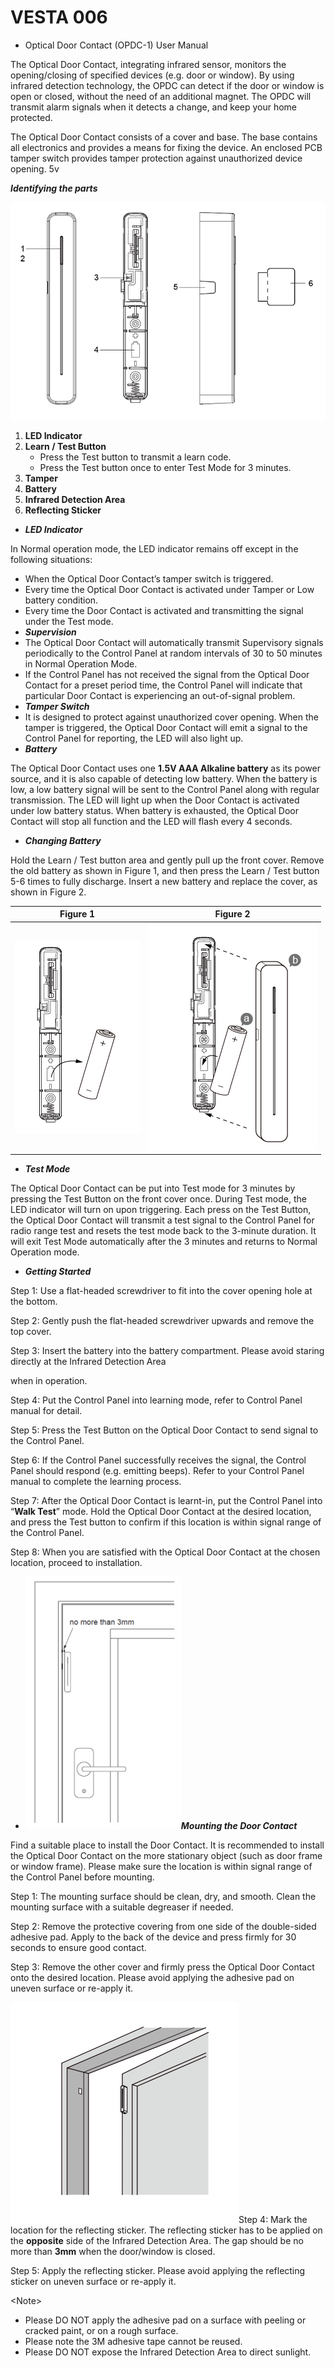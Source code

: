 # VESTA 006

* Optical Door Contact (OPDC-1) User Manual

The Optical Door Contact, integrating infrared sensor, monitors the opening/closing of specified devices (e.g. door or window). By using infrared detection technology, the OPDC can detect if the door or window is open or closed, without the need of an additional magnet. The OPDC will transmit alarm signals when it detects a change, and keep your home protected.

The Optical Door Contact consists of a cover and base. The base contains all electronics and provides a means for fixing the device. An enclosed PCB tamper switch provides tamper protection against unauthorized device opening. 5v

_**Identifying the parts**_

![](.gitbook/assets/0.png)

1. **LED Indicator**
2. **Learn / Test Button**
   * Press the Test button to transmit a learn code.
   * Press the Test button once to enter Test Mode for 3 minutes.
3. **Tamper**
4. **Battery**
5. **Infrared Detection Area**
6. **Reflecting Sticker**

* _**LED Indicator**_

In Normal operation mode, the LED indicator remains off except in the following situations:

* When the Optical Door Contact’s tamper switch is triggered.
* Every time the Optical Door Contact is activated under Tamper or Low battery condition.
* Every time the Door Contact is activated and transmitting the signal under the Test mode.
* _**Supervision**_
* The Optical Door Contact will automatically transmit Supervisory signals periodically to the Control Panel at random intervals of 30 to 50 minutes in Normal Operation Mode.
* If the Control Panel has not received the signal from the Optical Door Contact for a preset period time, the Control Panel will indicate that particular Door Contact is experiencing an out-of-signal problem.
* _**Tamper Switch**_
* It is designed to protect against unauthorized cover opening. When the tamper is triggered, the Optical Door Contact will emit a signal to the Control Panel for reporting, the LED will also light up.
* _**Battery**_

The Optical Door Contact uses one **1.5V AAA Alkaline battery** as its power source, and it is also capable of detecting low battery. When the battery is low, a low battery signal will be sent to the Control Panel along with regular transmission. The LED will light up when the Door Contact is activated under low battery status. When battery is exhausted, the Optical Door Contact will stop all function and the LED will flash every 4 seconds.

* _**Changing Battery**_

Hold the Learn / Test button area and gently pull up the front cover. Remove the old battery as shown in Figure 1, and then press the Learn / Test button 5-6 times to fully discharge. Insert a new battery and replace the cover, as shown in Figure 2.

| Figure 1                                                      | Figure 2                                                      |
| ------------------------------------------------------------- | ------------------------------------------------------------- |
| <img src=".gitbook/assets/1.png" alt="" data-size="original"> | <img src=".gitbook/assets/2.png" alt="" data-size="original"> |

* _**Test Mode**_

The Optical Door Contact can be put into Test mode for 3 minutes by pressing the Test Button on the front cover once. During Test mode, the LED indicator will turn on upon triggering. Each press on the Test Button, the Optical Door Contact will transmit a test signal to the Control Panel for radio range test and resets the test mode back to the 3-minute duration. It will exit Test Mode automatically after the 3 minutes and returns to Normal Operation mode.

* _**Getting Started**_

Step 1: Use a flat-headed screwdriver to fit into the cover opening hole at the bottom.

Step 2: Gently push the flat-headed screwdriver upwards and remove the top cover.

Step 3: Insert the battery into the battery compartment. Please avoid staring directly at the Infrared Detection Area

when in operation.

Step 4: Put the Control Panel into learning mode, refer to Control Panel manual for detail.

Step 5: Press the Test Button on the Optical Door Contact to send signal to the Control Panel.

Step 6: If the Control Panel successfully receives the signal, the Control Panel should respond (e.g. emitting beeps). Refer to your Control Panel manual to complete the learning process.

Step 7: After the Optical Door Contact is learnt-in, put the Control Panel into “**Walk Test**” mode. Hold the Optical Door Contact at the desired location, and press the Test button to confirm if this location is within signal range of the Control Panel.

Step 8: When you are satisfied with the Optical Door Contact at the chosen location, proceed to installation.

* ![](.gitbook/assets/3.png)_**Mounting the Door Contact**_

Find a suitable place to install the Door Contact. It is recommended to install the Optical Door Contact on the more stationary object (such as door frame or window frame). Please make sure the location is within signal range of the Control Panel before mounting.

Step 1: The mounting surface should be clean, dry, and smooth. Clean the mounting surface with a suitable degreaser if needed.

Step 2: Remove the protective covering from one side of the double-sided adhesive pad. Apply to the back of the device and press firmly for 30 seconds to ensure good contact.

Step 3: Remove the other cover and firmly press the Optical Door Contact onto the desired location. Please avoid applying the adhesive pad on uneven surface or re-apply it.

![](.gitbook/assets/4.png)Step 4: Mark the location for the reflecting sticker. The reflecting sticker has to be applied on the **opposite** side of the Infrared Detection Area. The gap should be no more than **3mm** when the door/window is closed.

Step 5: Apply the reflecting sticker. Please avoid applying the reflecting sticker on uneven surface or re-apply it.

\<Note>

* Please DO NOT apply the adhesive pad on a surface with peeling or cracked paint, or on a rough surface.
* Please note the 3M adhesive tape cannot be reused.
* Please DO NOT expose the Infrared Detection Area to direct sunlight.
